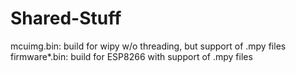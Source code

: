 # Shared-Stuff
mcuimg.bin: build for wipy w/o threading, but support of .mpy files
firmware*.bin: build for ESP8266 with support of .mpy files

